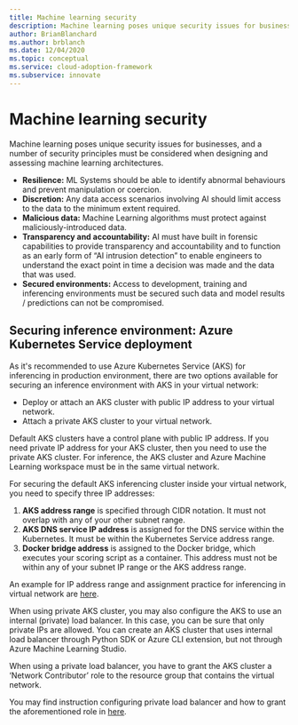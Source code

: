 ```yaml
---
title: Machine learning security
description: Machine learning poses unique security issues for businesses, and a number of security principles must be considered when designing and assessing machine learning architectures.
author: BrianBlanchard
ms.author: brblanch
ms.date: 12/04/2020
ms.topic: conceptual
ms.service: cloud-adoption-framework
ms.subservice: innovate
---
```


# Machine learning security

Machine learning poses unique security issues for businesses, and a number of security principles must be considered when designing and assessing machine learning architectures.

- **Resilience:** ML Systems should be able to identify abnormal behaviours and prevent manipulation or coercion.
- **Discretion:** Any data access scenarios involving AI should limit access to the data to the minimum extent required.
- **Malicious data:** Machine Learning algorithms must protect against maliciously-introduced data.
- **Transparency and accountability:** AI must have built in forensic capabilities to provide transparency and accountability and to function as an early form of “AI intrusion detection” to enable engineers to understand the exact point in time a decision was made and the data that was used.
- **Secured environments:** Access to development, training and inferencing environments must be secured such data and model results / predictions can not be compromised.

## Securing inference environment: Azure Kubernetes Service deployment

As it's recommended to use Azure Kubernetes Service (AKS) for inferencing in production environment, there are two options available for securing an inference environment with AKS in your virtual network:

- Deploy or attach an AKS cluster with public IP address to your virtual network.
- Attach a private AKS cluster to your virtual network.

Default AKS clusters have a control plane with public IP address. If you need private IP address for your AKS cluster, then you need to use the private AKS cluster. For inference, the AKS cluster and Azure Machine Learning workspace must be in the same virtual network.

For securing the default AKS inferencing cluster inside your virtual network, you need to specify three IP addresses:

1. **AKS address range** is specified through CIDR notation. It must not overlap with any of your other subnet range.
1. **AKS DNS service IP address** is assigned for the DNS service within the Kubernetes. It must be within the Kubernetes Service address range.
1. **Docker bridge address** is assigned to the Docker bridge, which executes your scoring script as a container. This address must not be within any of your subnet IP range or the AKS address range.

An example for IP address range and assignment practice for inferencing in virtual network are [here](/azure/machine-learning/how-to-network-security-overview#secure-the-inferencing-environment).

When using private AKS cluster, you may also configure the AKS to use an internal (private) load balancer. In this case, you can be sure that only private IPs are allowed. You can create an AKS cluster that uses internal load balancer through Python SDK or Azure CLI extension, but not through Azure Machine Learning Studio.

When using a private load balancer, you have to grant the AKS cluster a ‘Network Contributor’ role to the resource group that contains the virtual network.

You may find instruction configuring private load balancer and how to grant the aforementioned role in [here](/azure/machine-learning/how-to-secure-inferencing-vnet?tabs=python#internal-aks-load-balancer).
